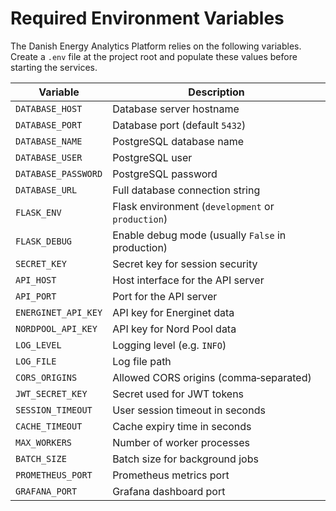 # Required Environment Variables

The Danish Energy Analytics Platform relies on the following variables. Create a `.env` file at the project root and populate these values before starting the services.

| Variable | Description |
|----------|-------------|
| `DATABASE_HOST` | Database server hostname |
| `DATABASE_PORT` | Database port (default `5432`) |
| `DATABASE_NAME` | PostgreSQL database name |
| `DATABASE_USER` | PostgreSQL user |
| `DATABASE_PASSWORD` | PostgreSQL password |
| `DATABASE_URL` | Full database connection string |
| `FLASK_ENV` | Flask environment (`development` or `production`) |
| `FLASK_DEBUG` | Enable debug mode (usually `False` in production) |
| `SECRET_KEY` | Secret key for session security |
| `API_HOST` | Host interface for the API server |
| `API_PORT` | Port for the API server |
| `ENERGINET_API_KEY` | API key for Energinet data |
| `NORDPOOL_API_KEY` | API key for Nord Pool data |
| `LOG_LEVEL` | Logging level (e.g. `INFO`) |
| `LOG_FILE` | Log file path |
| `CORS_ORIGINS` | Allowed CORS origins (comma‑separated) |
| `JWT_SECRET_KEY` | Secret used for JWT tokens |
| `SESSION_TIMEOUT` | User session timeout in seconds |
| `CACHE_TIMEOUT` | Cache expiry time in seconds |
| `MAX_WORKERS` | Number of worker processes |
| `BATCH_SIZE` | Batch size for background jobs |
| `PROMETHEUS_PORT` | Prometheus metrics port |
| `GRAFANA_PORT` | Grafana dashboard port |
